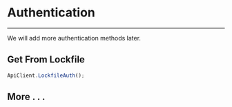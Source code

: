 # Authentication

-----------

We will add more authentication methods later.

## Get From Lockfile

```typescript
ApiClient.LockfileAuth();
```

## More . . . 